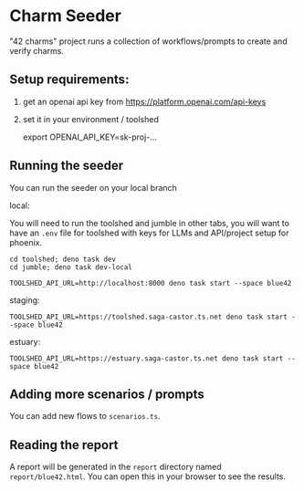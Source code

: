 # Charm Seeder

"42 charms" project runs a collection of workflows/prompts to create and verify
charms.

## Setup requirements:

1. get an openai api key from https://platform.openai.com/api-keys
2. set it in your environment / toolshed

   export OPENAI_API_KEY=sk-proj-...

## Running the seeder

You can run the seeder on your local branch

local:

You will need to run the toolshed and jumble in other tabs, you will want to
have an `.env` file for toolshed with keys for LLMs and API/project setup for
phoenix.

    cd toolshed; deno task dev
    cd jumble; deno task dev-local

    TOOLSHED_API_URL=http://localhost:8000 deno task start --space blue42

staging:

    TOOLSHED_API_URL=https://toolshed.saga-castor.ts.net deno task start --space blue42

estuary:

    TOOLSHED_API_URL=https://estuary.saga-castor.ts.net deno task start --space blue42

## Adding more scenarios / prompts

You can add new flows to `scenarios.ts`.

## Reading the report

A report will be generated in the `report` directory named `report/blue42.html`.
You can open this in your browser to see the results.
